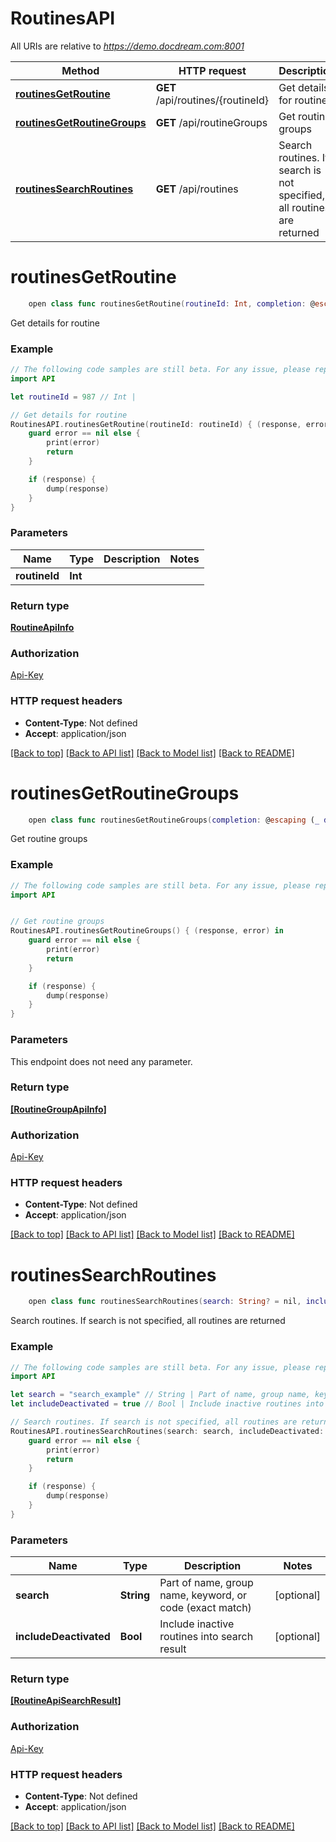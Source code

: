 # RoutinesAPI

All URIs are relative to *https://demo.docdream.com:8001*

Method | HTTP request | Description
------------- | ------------- | -------------
[**routinesGetRoutine**](RoutinesAPI.md#routinesgetroutine) | **GET** /api/routines/{routineId} | Get details for routine
[**routinesGetRoutineGroups**](RoutinesAPI.md#routinesgetroutinegroups) | **GET** /api/routineGroups | Get routine groups
[**routinesSearchRoutines**](RoutinesAPI.md#routinessearchroutines) | **GET** /api/routines | Search routines. If search is not specified, all routines are returned


# **routinesGetRoutine**
```swift
    open class func routinesGetRoutine(routineId: Int, completion: @escaping (_ data: RoutineApiInfo?, _ error: Error?) -> Void)
```

Get details for routine

### Example
```swift
// The following code samples are still beta. For any issue, please report via http://github.com/OpenAPITools/openapi-generator/issues/new
import API

let routineId = 987 // Int | 

// Get details for routine
RoutinesAPI.routinesGetRoutine(routineId: routineId) { (response, error) in
    guard error == nil else {
        print(error)
        return
    }

    if (response) {
        dump(response)
    }
}
```

### Parameters

Name | Type | Description  | Notes
------------- | ------------- | ------------- | -------------
 **routineId** | **Int** |  | 

### Return type

[**RoutineApiInfo**](RoutineApiInfo.md)

### Authorization

[Api-Key](../README.md#Api-Key)

### HTTP request headers

 - **Content-Type**: Not defined
 - **Accept**: application/json

[[Back to top]](#) [[Back to API list]](../README.md#documentation-for-api-endpoints) [[Back to Model list]](../README.md#documentation-for-models) [[Back to README]](../README.md)

# **routinesGetRoutineGroups**
```swift
    open class func routinesGetRoutineGroups(completion: @escaping (_ data: [RoutineGroupApiInfo]?, _ error: Error?) -> Void)
```

Get routine groups

### Example
```swift
// The following code samples are still beta. For any issue, please report via http://github.com/OpenAPITools/openapi-generator/issues/new
import API


// Get routine groups
RoutinesAPI.routinesGetRoutineGroups() { (response, error) in
    guard error == nil else {
        print(error)
        return
    }

    if (response) {
        dump(response)
    }
}
```

### Parameters
This endpoint does not need any parameter.

### Return type

[**[RoutineGroupApiInfo]**](RoutineGroupApiInfo.md)

### Authorization

[Api-Key](../README.md#Api-Key)

### HTTP request headers

 - **Content-Type**: Not defined
 - **Accept**: application/json

[[Back to top]](#) [[Back to API list]](../README.md#documentation-for-api-endpoints) [[Back to Model list]](../README.md#documentation-for-models) [[Back to README]](../README.md)

# **routinesSearchRoutines**
```swift
    open class func routinesSearchRoutines(search: String? = nil, includeDeactivated: Bool? = nil, completion: @escaping (_ data: [RoutineApiSearchResult]?, _ error: Error?) -> Void)
```

Search routines. If search is not specified, all routines are returned

### Example
```swift
// The following code samples are still beta. For any issue, please report via http://github.com/OpenAPITools/openapi-generator/issues/new
import API

let search = "search_example" // String | Part of name, group name, keyword, or code (exact match) (optional)
let includeDeactivated = true // Bool | Include inactive routines into search result (optional)

// Search routines. If search is not specified, all routines are returned
RoutinesAPI.routinesSearchRoutines(search: search, includeDeactivated: includeDeactivated) { (response, error) in
    guard error == nil else {
        print(error)
        return
    }

    if (response) {
        dump(response)
    }
}
```

### Parameters

Name | Type | Description  | Notes
------------- | ------------- | ------------- | -------------
 **search** | **String** | Part of name, group name, keyword, or code (exact match) | [optional] 
 **includeDeactivated** | **Bool** | Include inactive routines into search result | [optional] 

### Return type

[**[RoutineApiSearchResult]**](RoutineApiSearchResult.md)

### Authorization

[Api-Key](../README.md#Api-Key)

### HTTP request headers

 - **Content-Type**: Not defined
 - **Accept**: application/json

[[Back to top]](#) [[Back to API list]](../README.md#documentation-for-api-endpoints) [[Back to Model list]](../README.md#documentation-for-models) [[Back to README]](../README.md)

